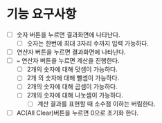 # 기능 요구사항

- [ ] 숫자 버튼을 누르면 결과화면에 나타난다.
  - [ ] 숫자는 한번에 최대 3자리 수까지 입력 가능하다.
- [ ] 연산자 버튼을 누르면 결과화면에 나타난다.
- [ ] `=` 연산자 버튼을 누르면 계산을 진행한다.
  - [ ] 2개의 숫자에 대해 덧셈이 가능하다.
  - [ ] 2개 의 숫자에 대해 뺄셈이 가능하다.
  - [ ] 2개의 숫자에 대해 곱셈이 가능하다.
  - [ ] 2개의 숫자에 대해 나눗셈이 가능하다.
    - [ ] 계산 결과를 표현할 때 소수점 이하는 버림한다.
- [ ] AC(All Clear)버튼을 누르면 0으로 초기화 한다.
